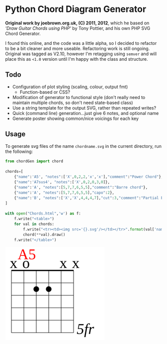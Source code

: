 # Python Chord Diagram Generator

**Original work by joebrown.org.uk, (C) 2011, 2012**, which he based on *'Draw
Guitar Chords using PHP'* by Tony Pottier, and his own PHP SVG Chord Generator.

I found this online, and the code was a little alpha, so I decided to refactor
to be a bit cleaner and more useable.  Refactoring work is still ongoing.
Original was tagged as V2.10, however I'm retagging using `semver` and will
place this as `<1.0` version until I'm happy with the class and structure.

## Todo

-   Configuration of plot styling (scaling, colour, output fmt)
    -   Function-based or CSS?
-   Modification of generator to functional style (don't really need to maintain
    multiple chords, so don't need state-based class)
-   Use a string template for the output SVG, rather than repeated writes?
-   Quick (command line) generation...just give 6 notes, and optional name
-   Generate poster showing common/nice voicings for each key

## Usage

To generate svg files of the name `chordname.svg` in the current directory, run
the following:

```python
from chordGen import chord

chords=[
    {"name":'A5', "notes":['X',0,2,2,'x','x'],"comment":"Power Chord"},
    {"name":'A7sus4', "notes":['X',0,2,0,3,0]},
    {"name":'A', "notes":[5,7,7,6,5,5],"comment":"Barre chord"},
    {"name":'A', "notes":[5,7,7,6,5,5],"capo":2},
    {"name":'B', "notes":['X','X',4,4,4,7],"cut":3,"comment":"Partial B"}
]

with open("Chords.html",'w') as f:
    f.write("<table>")
    for val in chords:
        f.write("<tr><td><img src='{}.svg'/></td></tr>".format(val['name']))
        chord(**val).draw()
    f.write("</table>")
```

![Example A5 diagram](./A5.svg)
